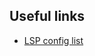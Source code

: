 ## Useful links

- [LSP config list](https://github.com/neovim/nvim-lspconfig/blob/master/doc/server_configurations.md)
